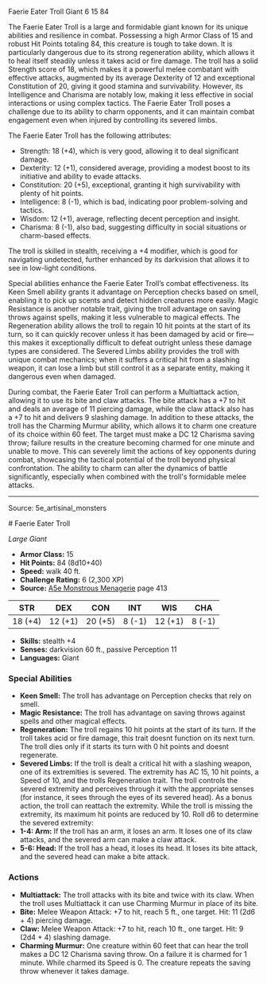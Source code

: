 <MonsterName/>Faerie Eater Troll</MonsterName>
<CreatureType/>Giant</CreatureType>
<CR/>6</CR>
<AC/>15</AC>
<HP/>84</HP>
<summary>The Faerie Eater Troll is a large and formidable giant known for its unique abilities and resilience in combat. Possessing a high Armor Class of 15 and robust Hit Points totaling 84, this creature is tough to take down. It is particularly dangerous due to its strong regeneration ability, which allows it to heal itself steadily unless it takes acid or fire damage. The troll has a solid Strength score of 18, which makes it a powerful melee combatant with effective attacks, augmented by its average Dexterity of 12 and exceptional Constitution of 20, giving it good stamina and survivability. However, its Intelligence and Charisma are notably low, making it less effective in social interactions or using complex tactics. The Faerie Eater Troll poses a challenge due to its ability to charm opponents, and it can maintain combat engagement even when injured by controlling its severed limbs.</summary>

<detail>

The Faerie Eater Troll has the following attributes: 
- Strength: 18 (+4), which is very good, allowing it to deal significant damage.
- Dexterity: 12 (+1), considered average, providing a modest boost to its initiative and ability to evade attacks.
- Constitution: 20 (+5), exceptional, granting it high survivability with plenty of hit points.
- Intelligence: 8 (-1), which is bad, indicating poor problem-solving and tactics.
- Wisdom: 12 (+1), average, reflecting decent perception and insight.
- Charisma: 8 (-1), also bad, suggesting difficulty in social situations or charm-based effects. 

The troll is skilled in stealth, receiving a +4 modifier, which is good for navigating undetected, further enhanced by its darkvision that allows it to see in low-light conditions. 

Special abilities enhance the Faerie Eater Troll’s combat effectiveness. Its Keen Smell ability grants it advantage on Perception checks based on smell, enabling it to pick up scents and detect hidden creatures more easily. Magic Resistance is another notable trait, giving the troll advantage on saving throws against spells, making it less vulnerable to magical effects. The Regeneration ability allows the troll to regain 10 hit points at the start of its turn, so it can quickly recover unless it has been damaged by acid or fire—this makes it exceptionally difficult to defeat outright unless these damage types are considered. The Severed Limbs ability provides the troll with unique combat mechanics; when it suffers a critical hit from a slashing weapon, it can lose a limb but still control it as a separate entity, making it dangerous even when damaged. 

During combat, the Faerie Eater Troll can perform a Multiattack action, allowing it to use its bite and claw attacks. The bite attack has a +7 to hit and deals an average of 11 piercing damage, while the claw attack also has a +7 to hit and delivers 9 slashing damage. In addition to these attacks, the troll has the Charming Murmur ability, which allows it to charm one creature of its choice within 60 feet. The target must make a DC 12 Charisma saving throw; failure results in the creature becoming charmed for one minute and unable to move. This can severely limit the actions of key opponents during combat, showcasing the tactical potential of the troll beyond physical confrontation. The ability to charm can alter the dynamics of battle significantly, especially when combined with the troll's formidable melee attacks.</detail>



---

Source: 5e_artisinal_monsters

<statblock>
# Faerie Eater Troll

*Large* *Giant*

- **Armor Class:** 15
- **Hit Points:** 84 (8d10+40)
- **Speed:** walk 40 ft.
- **Challenge Rating:** 6 (2,300 XP)
- **Source:** [A5e Monstrous Menagerie](https://enpublishingrpg.com/products/level-up-monstrous-menagerie-a5e) page 413

| STR | DEX | CON | INT | WIS | CHA |
| --- | --- | --- | --- | --- | --- |
| 18 (+4) | 12 (+1) | 20 (+5) | 8 (-1) | 12 (+1) | 8 (-1) |

- **Skills:** stealth +4
- **Senses:** darkvision 60 ft., passive Perception 11
- **Languages:** Giant

### Special Abilities

- **Keen Smell:** The troll has advantage on Perception checks that rely on smell.
- **Magic Resistance:** The troll has advantage on saving throws against spells and other magical effects.
- **Regeneration:** The troll regains 10 hit points at the start of its turn. If the troll takes acid or fire damage, this trait doesnt function on its next turn. The troll dies only if it starts its turn with 0 hit points and doesnt regenerate.
- **Severed Limbs:** If the troll is dealt a critical hit with a slashing weapon, one of its extremities is severed. The extremity has AC 15, 10 hit points, a Speed of 10, and the trolls Regeneration trait. The troll controls the severed extremity and perceives through it with the appropriate senses (for instance, it sees through the eyes of its severed head). As a bonus action, the troll can reattach the extremity. While the troll is missing the extremity, its maximum hit points are reduced by 10. Roll d6 to determine the severed extremity:
- **1-4: Arm:** If the troll has an arm, it loses an arm. It loses one of its claw attacks, and the severed arm can make a claw attack.
- **5-6: Head:** If the troll has a head, it loses its head. It loses its bite attack, and the severed head can make a bite attack.

### Actions

- **Multiattack:** The troll attacks with its bite and twice with its claw. When the troll uses Multiattack  it can use Charming Murmur in place of its bite.
- **Bite:** Melee Weapon Attack: +7 to hit, reach 5 ft., one target. Hit: 11 (2d6 + 4) piercing damage.
- **Claw:** Melee Weapon Attack: +7 to hit, reach 10 ft., one target. Hit: 9 (2d4 + 4) slashing damage.
- **Charming Murmur:** One creature within 60 feet that can hear the troll makes a DC 12 Charisma saving throw. On a failure  it is charmed for 1 minute. While charmed  its Speed is 0. The creature repeats the saving throw whenever it takes damage.


</statblock>


